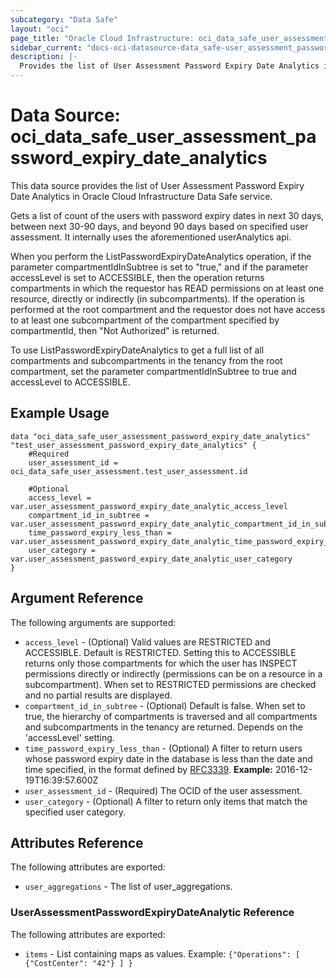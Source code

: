 ```yaml
---
subcategory: "Data Safe"
layout: "oci"
page_title: "Oracle Cloud Infrastructure: oci_data_safe_user_assessment_password_expiry_date_analytics"
sidebar_current: "docs-oci-datasource-data_safe-user_assessment_password_expiry_date_analytics"
description: |-
  Provides the list of User Assessment Password Expiry Date Analytics in Oracle Cloud Infrastructure Data Safe service
---
```


# Data Source: oci_data_safe_user_assessment_password_expiry_date_analytics
This data source provides the list of User Assessment Password Expiry Date Analytics in Oracle Cloud Infrastructure Data Safe service.

Gets a list of count of the users with password expiry dates in next 30 days, between next 30-90 days, and beyond 90 days based on specified user assessment.
It internally uses the aforementioned userAnalytics api.

When you perform the ListPasswordExpiryDateAnalytics operation, if the parameter compartmentIdInSubtree is set to "true," and if the
parameter accessLevel is set to ACCESSIBLE, then the operation returns compartments in which the requestor has READ
permissions on at least one resource, directly or indirectly (in subcompartments). If the operation is performed at the
root compartment and the requestor does not have access to at least one subcompartment of the compartment specified by
compartmentId, then "Not Authorized" is returned.

To use ListPasswordExpiryDateAnalytics to get a full list of all compartments and subcompartments in the tenancy from the root compartment,
set the parameter compartmentIdInSubtree to true and accessLevel to ACCESSIBLE.


## Example Usage

```hcl
data "oci_data_safe_user_assessment_password_expiry_date_analytics" "test_user_assessment_password_expiry_date_analytics" {
	#Required
	user_assessment_id = oci_data_safe_user_assessment.test_user_assessment.id

	#Optional
	access_level = var.user_assessment_password_expiry_date_analytic_access_level
	compartment_id_in_subtree = var.user_assessment_password_expiry_date_analytic_compartment_id_in_subtree
	time_password_expiry_less_than = var.user_assessment_password_expiry_date_analytic_time_password_expiry_less_than
	user_category = var.user_assessment_password_expiry_date_analytic_user_category
}
```

## Argument Reference

The following arguments are supported:

* `access_level` - (Optional) Valid values are RESTRICTED and ACCESSIBLE. Default is RESTRICTED. Setting this to ACCESSIBLE returns only those compartments for which the user has INSPECT permissions directly or indirectly (permissions can be on a resource in a subcompartment). When set to RESTRICTED permissions are checked and no partial results are displayed. 
* `compartment_id_in_subtree` - (Optional) Default is false. When set to true, the hierarchy of compartments is traversed and all compartments and subcompartments in the tenancy are returned. Depends on the 'accessLevel' setting. 
* `time_password_expiry_less_than` - (Optional) A filter to return users whose password expiry date in the database is less than the date and time specified, in the format defined by [RFC3339](https://tools.ietf.org/html/rfc3339). **Example:** 2016-12-19T16:39:57.600Z 
* `user_assessment_id` - (Required) The OCID of the user assessment.
* `user_category` - (Optional) A filter to return only items that match the specified user category.


## Attributes Reference

The following attributes are exported:

* `user_aggregations` - The list of user_aggregations.

### UserAssessmentPasswordExpiryDateAnalytic Reference

The following attributes are exported:

* `items` - List containing maps as values. Example: `{"Operations": [ {"CostCenter": "42"} ] }` 

